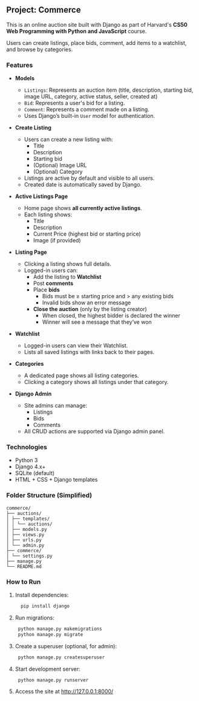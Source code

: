 ## Project: Commerce

This is an online auction site built with Django as part of Harvard's **CS50 Web Programming with Python and JavaScript** course.

Users can create listings, place bids, comment, add items to a watchlist, and browse by categories.

### Features

- **Models**
  - `Listings`: Represents an auction item (title, description, starting bid, image URL, category, active status, seller, created at)
  - `Bid`: Represents a user's bid for a listing.
  - `Comment`: Represents a comment made on a listing.
  - Uses Django’s built-in `User` model for authentication.

- **Create Listing**

  - Users can create a new listing with:
    - Title
    - Description
    - Starting bid
    - (Optional) Image URL
    - (Optional) Category
  - Listings are active by default and visible to all users.
  - Created date is automatically saved by Django.

- **Active Listings Page**
  - Home page shows **all currently active listings**.
  - Each listing shows:
    - Title
    - Description
    - Current Price (highest bid or starting price)
    - Image (if provided)

- **Listing Page**
  - Clicking a listing shows full details.
  - Logged-in users can:
    - Add the listing to **Watchlist**
    - Post **comments**
    - Place **bids**
      - Bids must be ≥ starting price and > any existing bids
      - Invalid bids show an error message
    - **Close the auction** (only by the listing creator)
      - When closed, the highest bidder is declared the winner
      - Winner will see a message that they’ve won

- **Watchlist**
  - Logged-in users can view their Watchlist.
  - Lists all saved listings with links back to their pages.

- **Categories**
  - A dedicated page shows all listing categories.
  - Clicking a category shows all listings under that category.
    
- **Django Admin**
  - Site admins can manage:
    - Listings
    - Bids
    - Comments
  - All CRUD actions are supported via Django admin panel.

### Technologies
- Python 3
- Django 4.x+
- SQLite (default)
- HTML + CSS + Django templates

### Folder Structure (Simplified)
  ```text
  commerce/
  ├── auctions/
  │ ├── templates/
  │ │ └── auctions/
  │ ├── models.py
  │ ├── views.py
  │ ├── urls.py
  │ └── admin.py
  ├── commerce/
  │ └── settings.py
  ├── manage.py
  └── README.md
  ```
### How to Run

1. Install dependencies:

   ```bash
     pip install django
   ```

2. Run migrations:

   ```bash
    python manage.py makemigrations
    python manage.py migrate
   ```

3. Create a superuser (optional, for admin):

   ```bash
    python manage.py createsuperuser
   ```

4. Start development server:
   
   ```bash
    python manage.py runserver
   ```

5. Access the site at http://127.0.0.1:8000/





